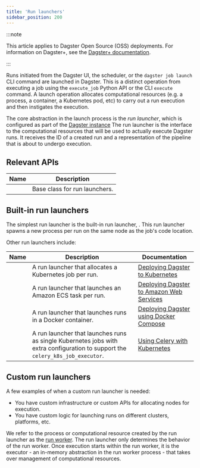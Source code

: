 ```yaml
---
title: 'Run launchers'
sidebar_position: 200
---
```


:::note

This article applies to Dagster Open Source (OSS) deployments. For information on Dagster+, see the [Dagster+ documentation](/dagster-plus/).

:::

Runs initiated from the Dagster UI, the scheduler, or the `dagster job launch` CLI command are launched in Dagster. This is a distinct operation from executing a job using the `execute_job` Python API or the CLI `execute` command. A launch operation allocates computational resources (e.g. a process, a container, a Kubernetes pod, etc) to carry out a run execution and then instigates the execution.

The core abstraction in the launch process is the _run launcher_, which is configured as part of the [Dagster instance](/guides/deploy/dagster-instance-configuration) The run launcher is the interface to the computational resources that will be used to actually execute Dagster runs. It receives the ID of a created run and a representation of the pipeline that is about to undergo execution.

## Relevant APIs

| Name                                                                                  | Description                   |
| ------------------------------------------------------------------------------------- | ----------------------------- |
| <PyObject section="internals" module="dagster._core.launcher" object="RunLauncher" /> | Base class for run launchers. |

## Built-in run launchers

The simplest run launcher is the built-in run launcher, <PyObject section="internals" module="dagster._core.launcher" object="DefaultRunLauncher" />. This run launcher spawns a new process per run on the same node as the job's code location.

Other run launchers include:

| Name                                                                                       | Description                                                                                                                    | Documentation                                                                                           |
| ------------------------------------------------------------------------------------------ | ------------------------------------------------------------------------------------------------------------------------------ | ------------------------------------------------------------------------------------------------------- |
| <PyObject section="libraries" module="dagster_k8s" object="K8sRunLauncher" />              | A run launcher that allocates a Kubernetes job per run.                                                                        | [Deploying Dagster to Kubernetes](/guides/deploy/deployment-options/kubernetes/deploying-to-kubernetes) |
| <PyObject section="libraries" module="dagster_aws" object="ecs.EcsRunLauncher" />          | A run launcher that launches an Amazon ECS task per run.                                                                       | [Deploying Dagster to Amazon Web Services](/guides/deploy/deployment-options/aws)                       |
| <PyObject section="libraries" module="dagster_docker" object="DockerRunLauncher" />        | A run launcher that launches runs in a Docker container.                                                                       | [Deploying Dagster using Docker Compose](/guides/deploy/deployment-options/)                            |
| <PyObject section="libraries" module="dagster_celery_k8s" object="CeleryK8sRunLauncher" /> | A run launcher that launches runs as single Kubernetes jobs with extra configuration to support the `celery_k8s_job_executor`. | [Using Celery with Kubernetes](/guides/deploy/deployment-options/kubernetes/kubernetes-and-celery)      |

## Custom run launchers

A few examples of when a custom run launcher is needed:

- You have custom infrastructure or custom APIs for allocating nodes for execution.
- You have custom logic for launching runs on different clusters, platforms, etc.

We refer to the process or computational resource created by the run launcher as the [run worker](/guides/deploy/oss-deployment-architecture#job-execution-flow). The run launcher only determines the behavior of the run worker. Once execution starts within the run worker, it is the executor - an in-memory abstraction in the run worker process - that takes over management of computational resources.
